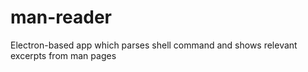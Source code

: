 # man-reader
Electron-based app which parses shell command and shows relevant excerpts from man pages
